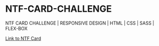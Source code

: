 # NTF-CARD-CHALLENGE
NTF CARD CHALLENGE | RESPONSIVE DESIGN | HTML | CSS | SASS | FLEX-BOX

<a href="https://ntf-card-challenge-2022.netlify.app/">Link to NTF Card</a>

